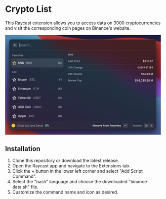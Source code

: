 # Crypto List

This Raycast extension allows you to access data on 3000 cryptocurrencies and visit the corresponding coin pages on Binance's website.

![sowcase](./assets/screenshot.png)

## Installation
1. Clone this repository or download the latest release.
2. Open the Raycast app and navigate to the Extensions tab.
3. Click the + button in the lower left corner and select "Add Script Command".
4. Select the "bash" language and choose the downloaded "binance-data.sh" file.
5. Customize the command name and icon as desired.
